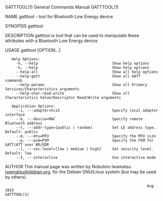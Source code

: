 GATTTOOL(1)                                                   General Commands Manual                                                  GATTTOOL(1)

NAME
       gatttool - tool for Bluetooth Low Energy device

SYNOPSIS
       gatttool

DESCRIPTION
       gatttool is tool that can be used to manipulate these attributes with a Bluetooth Low Energy device.

USAGE
         gatttool [OPTION...]

       Help Options:
         -h, --help                                  Show help options
         -h, --help                                  Show help options
         --help-all                                  Show all help options
         --help-gatt                                 Show all GATT commands
         --help-params                               Show all Primary Services/Characteristics arguments
         --help-char-read-write                      Show all Characteristics Value/Descriptor Read/Write arguments

       Application Options:
         --i, ---adapter=hciX                        Specify local adapter interface
         --b, ---device=MAC                          Specify remote Bluetooth address
         --t, ---addr-type=[public | random]         Set LE address type. Default: public
         --m, ---mtu=MTU                             Specify the MTU size
         --p, ---psm=PSM                             Specify the PSM for GATT/ATT over BR/EDR
         --l, ---sec-level=[low | medium | high]     Set security level. Default: low
         --I, ---interactive                         Use interactive mode

AUTHOR
       This manual page was written by Nobuhiro Iwamatsu <iwamatsu@debian.org>, for the Debian GNU/Linux system (but may be used by others).

                                                                     Aug 2015                                                          GATTTOOL(1)
